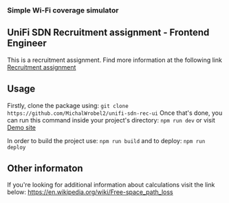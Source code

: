 ### Simple Wi-Fi coverage simulator

## UniFi SDN Recruitment assignment - Frontend Engineer
This is a recruitment assignment. Find more information at the following link [Recruitment assignment](https://github.com/ubiquiti/unifi-sdn-rec-ui "Task description")

## Usage
Firstly, clone the package using: 
```git clone https://github.com/MichalWrobel2/unifi-sdn-rec-ui```
Once that's done, you can run this command inside your project's directory:
```npm run dev```
or visit
[Demo site](https://michalwrobel2.github.io/unifi-sdn-rec-ui/build/ "Demo")

In order to build the project use:
```npm run build```
and to deploy:
```npm run deploy```

## Other informaton
If you're looking for additional information about calculations visit the link below:
https://en.wikipedia.org/wiki/Free-space_path_loss 

